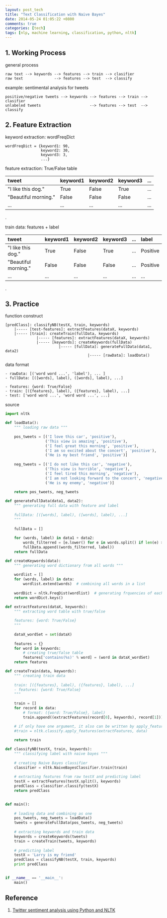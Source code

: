```yaml
---
layout: post_tech
title: "Text Classification with Naive Bayes"
date: 2014-05-24 01:05:22 +0800
comments: true
categories: [tech]
tags: [nlp, machine learning, classification, python, nltk]
---
```


## 1. Working Process

general process

```
raw text --> keywords --> features --> train --> clasifier
raw text              --> features --> test  --> classify
```

example: sentimental analysis for tweets

```
positive/negative tweets --> keywords --> features --> train --> clasifier
unlabeled tweets                      --> features --> test  --> classify
```

## 2. Feature Extraction

keyword extraction: wordFreqDict

```
wordFreqDict = {keyword1: 90,
                keyword2: 30,
                keyword3: 3,
                ...}
```

feature extraction: True/False table


| tweet                | keyword1 | keyword2 | keyword3 | ... |
|:---------------------|:---------|:---------|:---------|:----|
| "I like this dog."   | True     | False    | True     | ... |
| "Beautiful morning." | False    | False    | False    | ... |
| ...                  | ...      | ...      | ...      | ... |

.

train data: features + label

| tweet                | keyword1 | keyword2 | keyword3 | ... | label    |
|:---------------------|:---------|:---------|:---------|:----|:---------|
| "I like this dog."   | True     | False    | True     | ... | Positive |
| "Beautiful morning." | False    | False    | False    | ... | Positive |
| ...                  | ...      | ...      | ...      | ... | ...      |

.

## 3. Practice

function construct

```
[predClass]: classifyNB(testX, train, keywords)
    |----- [test-features]: extractFeatures(dataX, keywords)
    |----- [train]: createTrain(fullData, keywords)
              |----- [features]: extractFeatures(dataX, keywords)
              |----- [keywords]: createKeywords(fullData)
                        |----- [fullData]: generateFullData(data1, data2)
                                     |----- [rawData]: loadData()
```

data format

```
- rawData: [('word word ...', 'label'), ... ]
- fullData: [([words], label), ([words], label), ...]

- features: {word: True/False}
- train: [({features}, label), ({features}, label), ...]
- test: ['word word ...', 'word word ...', ...]
```

source

```python
import nltk

def loadData():
    """ loading raw data """
    
    pos_tweets = [('I love this car', 'positive'),
                  ('This view is amazing', 'positive'),
                  ('I feel great this morning', 'positive'),
                  ('I am so excited about the concert', 'positive'),
                  ('He is my best friend', 'positive')]
    
    neg_tweets = [('I do not like this car', 'negative'),
                  ('This view is horrible', 'negative'),
                  ('I feel tired this morning', 'negative'),
                  ('I am not looking forward to the concert', 'negative'),
                  ('He is my enemy', 'negative')]
    
    return pos_tweets, neg_tweets

def generateFullData(data1, data2):
    """ generating full data with feature and label 
    
    fullData: [([words], label), ([words], label), ...]
    """
    
    fullData = []
    
    for (words, label) in data1 + data2:
        words_filterred = [e.lower() for e in words.split() if len(e) >= 3]
        fullData.append((words_filterred, label))
    return fullData

def createKeywords(data):
    """ generating word dictionary from all words """
    
    wordlist = []
    for (words, label) in data:
        wordlist.extend(words)  # combining all words in a list
    
    wordDict = nltk.FreqDist(wordlist)  # generating frquencies of each word
    return wordDict.keys() 

def extractFeatures(dataX, keywords):
    """ extracting word table with true/false 
    
    features: {word: True/False}
    """
    
    dataX_wordSet = set(dataX)
    
    features = {}
    for word in keywords:
        # creating true/false table
        features['contains(%s)' % word] = (word in dataX_wordSet)  
    return features

def createTrain(data, keywords):
    """ creating train data
    
    train: [({features}, label), ({features}, label), ...]
    - features: {word: True/False}
    """
    
    train = []
    for record in data:
        # format: ({word: True/False}, label)
        train.append((extractFeatures(record[0], keywords), record[1]))  

    # if only have one argument, it also can be written by apply_features
    #train = nltk.classify.apply_features(extractFeatures, data)
    
    return train

def classifyNB(testX, train, keywords):
    """ classifying label with naive bayes """
    
    # creating Naive Bayes classifier
    classifier = nltk.NaiveBayesClassifier.train(train)
    
    # extracting features from raw testX and predicting label
    testX = extractFeatures(testX.split(), keywords)
    predClass = classifier.classify(testX)
    return predClass
    

def main():
    
    # loading data and combining as one
    pos_tweets, neg_tweets = loadData()
    tweets = generateFullData(pos_tweets, neg_tweets)
    
    # extracting keywords and train data
    keywords = createKeywords(tweets)
    train = createTrain(tweets, keywords)
    
    # predicting label
    testX = 'Larry is my friend'
    predClass = classifyNB(testX, train, keywords)
    print predClass
    

if __name__ == '__main__':
    main()
```

## Reference

1. [Twitter sentiment analysis using Python and NLTK][twitter-sentiment-analysis-using-python-and-nltk]

   [twitter-sentiment-analysis-using-python-and-nltk]: http://www.laurentluce.com/posts/twitter-sentiment-analysis-using-python-and-nltk/
